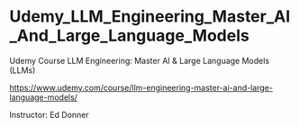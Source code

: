 # Udemy_LLM_Engineering_Master_AI_And_Large_Language_Models
Udemy Course LLM Engineering: Master AI &amp; Large Language Models (LLMs)

https://www.udemy.com/course/llm-engineering-master-ai-and-large-language-models/

Instructor: Ed Donner
